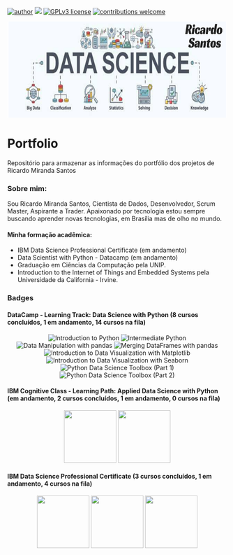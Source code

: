[![author](https://img.shields.io/badge/Ricardo%20Miranda%20Santos-Data%20Scientist-red.svg)](https://www.linkedin.com/in/ricardo-miranda-santos-en/) [![](https://img.shields.io/badge/python-3.7+-blue.svg)](https://www.python.org/downloads/release/python-365/) [![GPLv3 license](https://img.shields.io/badge/License-GPLv3-blue.svg)](http://perso.crans.org/besson/LICENSE.html) [![contributions welcome](https://img.shields.io/badge/contributions-welcome-brightgreen.svg?style=flat)](https://github.com/carlosfab/data_science/issues)

<p align="center">
 <img   width='520' height='220' alt="Introduction to Python" src="logo.png">
 
# Portfolio
Repositório para armazenar as informações do portfólio dos projetos de Ricardo Miranda Santos



### Sobre mim:

Sou Ricardo Miranda Santos, Cientista de Dados, Desenvolvedor, Scrum Master, Aspirante a Trader. Apaixonado por tecnologia estou sempre buscando aprender novas tecnologias, em Brasília mas de olho no mundo.
#### Minha formação acadêmica:
* IBM Data Science Professional Certificate (em andamento)
* Data Scientist with Python - Datacamp (em andamento)
* Graduação em Ciências da Computação pela UNIP.
* Introduction to the Internet of Things and Embedded Systems pela Universidade da California - Irvine.


### Badges
#### DataCamp - Learning Track: Data Science with Python (8 cursos concluídos, 1 em andamento, 14 cursos na fila)
<p align="center">
 <img width='120' height='120' alt="Introduction to Python" src="https://assets.datacamp.com/production/course_735/shields/original/shield_image_course_735_20200102-1-iowrb6?1577980473">
  <img  width='120' height='120' alt="Intermediate Python" src="https://assets.datacamp.com/production/course_799/shields/original/shield_image_course_799_20200228-1-119xpm0?1582886778">
<img width='120' height='120' alt="Data Manipulation with pandas" src="https://assets.datacamp.com/production/course_22066/shields/original/shield_image_course_22066_20200226-1-1htbq0f?1582741121">
<img width='120' height='120' alt="Merging DataFrames with pandas" src="https://assets.datacamp.com/production/course_1681/shields/original/shield_image_course_1681_20200610-1-vqdww?1591820204">
  <img width='120' height='120' alt="Introduction to Data Visualization with Matplotlib" src="https://assets.datacamp.com/production/course_13706/shields/original/shield_image_course_13706_20200109-1-1lqzun3?1578581629">
<img  width='120' height='120' alt="Introduction to Data Visualization with Seaborn" src="https://assets.datacamp.com/production/course_15192/shields/original/shield_image_course_15192_20200223-1-suedko?1582486401">
<img width='120' height='120' alt="Python Data Science Toolbox (Part 1)" src="https://assets.datacamp.com/production/course_1532/shields/original/shield_image_course_1532_20190827-1-sv9huy?1566934931">
<img  width='120' height='120' alt="Python Data Science Toolbox (Part 2)" src="https://assets.datacamp.com/production/course_1531/shields/original/shield_image_course_1531_20200205-1-1aojucr?1580930825">
</p>

#### IBM Cognitive Class - Learning Path: Applied Data Science with Python (em andamento, 2 cursos concluídos, 1 em andamento, 0 cursos na fila)
<p align="center">
  <img width='120' height='120' src="https://images.youracclaim.com/size/340x340/images/84ac9eff-b8a2-4683-846b-f59887a73801/Python%2B101%2BData%2BScience.png" >
  <img width='120' height='120' src="https://images.youracclaim.com/size/340x340/images/ba34cb1c-4344-43f5-9685-55e2e901c0f0/Data_Analysis_using_Python.png" >
</p>

#### IBM Data Science Professional Certificate (3 cursos concluídos, 1 em andamento, 4 cursos na fila)
<p align="center">
  <img width='120' height='120' src="https://images.youracclaim.com/size/340x340/images/5fc2d535-e716-46c4-881a-f4822b8da0e5/Cognitive%2BClass%2B-%2BWhat%2Bis%2BData%2BScience.png" >
  <img width='120' height='120' src="https://images.youracclaim.com/size/340x340/images/134d257e-8053-4b7b-a421-dff7135a19d6/Cognitive%2BClass%2B-%2BOpn%2BSource%2BTools%2Bfor%2BData%2BSci.png" >
  <img width='120' height='120' src="https://images.youracclaim.com/size/340x340/images/4073555c-8730-49bc-866c-1b9bec16d2ab/Cognitive%2BClass%2B-%2BData%2BScience%2BMethodology.png" >
</p>
